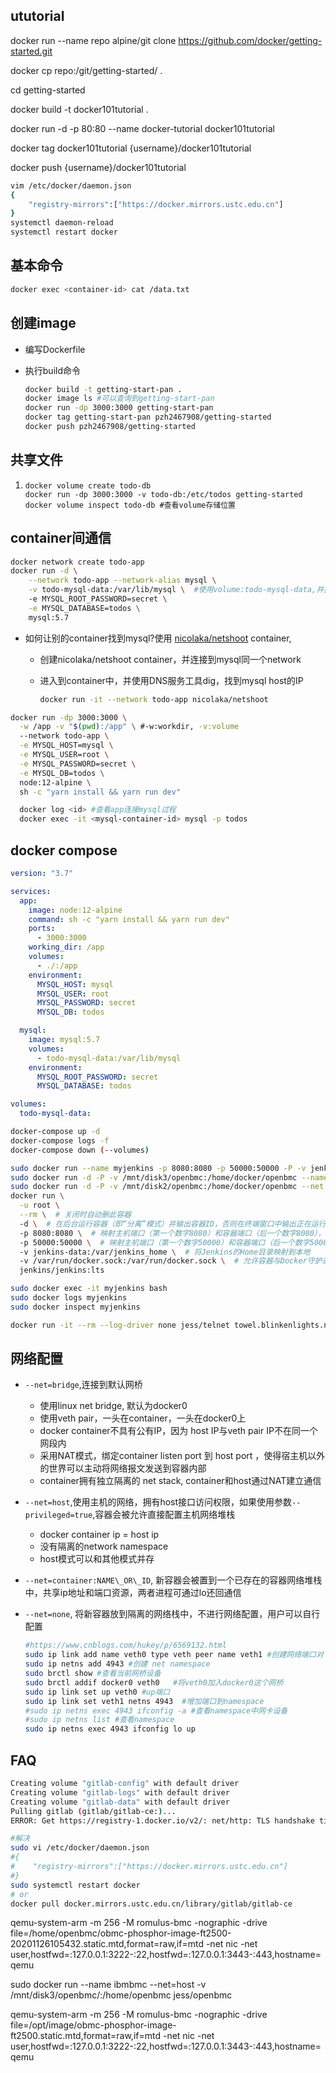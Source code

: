 ## ututorial

docker run --name repo alpine/git clone https://github.com/docker/getting-started.git

docker cp repo:/git/getting-started/ .

cd getting-started

docker build -t docker101tutorial .

docker run -d -p 80:80 --name docker-tutorial docker101tutorial

docker tag docker101tutorial {username}/docker101tutorial

docker push {username}/docker101tutorial

``` bash
vim /etc/docker/daemon.json
{
    "registry-mirrors":["https://docker.mirrors.ustc.edu.cn"]
}
systemctl daemon-reload
systemctl restart docker
```

## 基本命令

```bash
docker exec <container-id> cat /data.txt
```

## 创建image

* 编写Dockerfile

* 执行build命令

  ``` bash
  docker build -t getting-start-pan .
  docker image ls #可以查询到getting-start-pan
  docker run -dp 3000:3000 getting-start-pan
  docker tag getting-start-pan pzh2467908/getting-started
  docker push pzh2467908/getting-started
  ```



## 共享文件

1. ```
   docker volume create todo-db
   docker run -dp 3000:3000 -v todo-db:/etc/todos getting-started
   docker volume inspect todo-db #查看volume存储位置
   ```

## container间通信

```bash
docker network create todo-app
docker run -d \
    --network todo-app --network-alias mysql \
    -v todo-mysql-data:/var/lib/mysql \  #使用volume:todo-mysql-data,并挂载到/var/lib/mysql；类似docker volume create
    -e MYSQL_ROOT_PASSWORD=secret \
    -e MYSQL_DATABASE=todos \
    mysql:5.7
```

* 如何让别的container找到mysql?使用 [nicolaka/netshoot](https://github.com/nicolaka/netshoot) container,

  * 创建nicolaka/netshoot container，并连接到mysql同一个network

  * 进入到container中，并使用DNS服务工具dig，找到mysql host的IP

    ``` bash
    docker run -it --network todo-app nicolaka/netshoot
    ```

``` bash
docker run -dp 3000:3000 \
  -w /app -v "$(pwd):/app" \ #-w:workdir, -v:volume
  --network todo-app \
  -e MYSQL_HOST=mysql \
  -e MYSQL_USER=root \
  -e MYSQL_PASSWORD=secret \
  -e MYSQL_DB=todos \
  node:12-alpine \
  sh -c "yarn install && yarn run dev"

  docker log <id> #查看app连接mysql过程
  docker exec -it <mysql-container-id> mysql -p todos
```



## docker compose

``` yaml
version: "3.7"

services:
  app:
    image: node:12-alpine
    command: sh -c "yarn install && yarn run dev"
    ports:
      - 3000:3000
    working_dir: /app
    volumes:
      - ./:/app
    environment:
      MYSQL_HOST: mysql
      MYSQL_USER: root
      MYSQL_PASSWORD: secret
      MYSQL_DB: todos

  mysql:
    image: mysql:5.7
    volumes:
      - todo-mysql-data:/var/lib/mysql
    environment:
      MYSQL_ROOT_PASSWORD: secret
      MYSQL_DATABASE: todos

volumes:
  todo-mysql-data:
```

``` bash
docker-compose up -d
docker-compose logs -f
docker-compose down (--volumes)
```

```bash
sudo docker run --name myjenkins -p 8080:8080 -p 50000:50000 -P -v jenkins_data:/var/jenkins_home jenkins/jenkins:lts
sudo docker run -d -P -v /mnt/disk3/openbmc:/home/docker/openbmc --name openbmc bradchou/ubuntu:openbmc #docker:docker
sudo docker run -d -P -v /mnt/disk2/openbmc:/home/docker/openbmc --net host --hostname ft625 --name openbmc bradchou/ubuntu:openbmc
docker run \
  -u root \
  --rm \  # 关闭时自动删此容器
  -d \  # 在后台运行容器（即“分离”模式）并输出容器ID，否则在终端窗口中输出正在运行的此容器的Docker日志
  -p 8080:8080 \  # 映射主机端口（第一个数字8080）和容器端口（后一个数字8080），用于HTTP访问
  -p 50000:50000 \  # 映射主机端口（第一个数字50000）和容器端口（后一个数字50000），用于连接Agent
  -v jenkins-data:/var/jenkins_home \  # 将Jenkins的Home目录映射到本地
  -v /var/run/docker.sock:/var/run/docker.sock \  # 允许容器与Docker守护进程通信
  jenkins/jenkins:lts

sudo docker exec -it myjenkins bash
sudo docker logs myjenkins
sudo docker inspect myjenkins
```

``` bash
docker run -it --rm --log-driver none jess/telnet towel.blinkenlights.nl
```

## 网络配置

* `--net=bridge`,连接到默认网桥

  * 使用linux net bridge, 默认为docker0
  * 使用veth pair，一头在container，一头在docker0上
  * docker container不具有公有IP，因为 host IP与veth pair IP不在同一个网段内
  * 采用NAT模式，绑定container listen port 到 host port ，使得宿主机以外的世界可以主动将网络报文发送到容器内部
  * container拥有独立隔离的 net stack, container和host通过NAT建立通信

* `--net=host`,使用主机的网络，拥有host接口访问权限，如果使用参数`--privileged=true`,容器会被允许直接配置主机网络堆栈

  * docker container ip = host ip
  * 没有隔离的network namespace
  * host模式可以和其他模式并存

* `--net=container:NAME\_OR\_ID`, 新容器会被置到一个已存在的容器网络堆栈中，共享ip地址和端口资源，两者进程可通过lo还回通信

* `--net=none`, 将新容器放到隔离的网络栈中，不进行网络配置，用户可以自行配置

  ``` bash
  #https://www.cnblogs.com/hukey/p/6569132.html
  sudo ip link add name veth0 type veth peer name veth1 #创建网络端口对
  sudo ip netns add 4943 #创建 net namespace
  sudo brctl show #查看当前网桥设备
  sudo brctl addif docker0 veth0   #将veth0加入docker0这个网桥
  sudo ip link set up veth0 #up端口
  sudo ip link set veth1 netns 4943  #增加端口到namespace
  #sudo ip netns exec 4943 ifconfig -a #查看namespace中网卡设备
  #sudo ip netns list #查看namespace
  sudo ip netns exec 4943 ifconfig lo up
  ```



## FAQ

``` BASH
Creating volume "gitlab-config" with default driver
Creating volume "gitlab-logs" with default driver
Creating volume "gitlab-data" with default driver
Pulling gitlab (gitlab/gitlab-ce:)...
ERROR: Get https://registry-1.docker.io/v2/: net/http: TLS handshake timeout
```

```bash
#解决
sudo vi /etc/docker/daemon.json
#{
#    "registry-mirrors":["https://docker.mirrors.ustc.edu.cn"]
#}
sudo systemctl restart docker
# or
docker pull docker.mirrors.ustc.edu.cn/library/gitlab/gitlab-ce
```

qemu-system-arm -m 256 -M romulus-bmc -nographic -drive file=/home/openbmc/obmc-phosphor-image-ft2500-20201126105432.static.mtd,format=raw,if=mtd -net nic -net user,hostfwd=:127.0.0.1:3222-:22,hostfwd=:127.0.0.1:3443-:443,hostname=qemu

sudo docker run --name ibmbmc --net=host  -v /mnt/disk3/openbmc/:/home/openbmc jess/openbmc

qemu-system-arm -m 256 -M romulus-bmc -nographic -drive file=/opt/image/obmc-phosphor-image-ft2500.static.mtd,format=raw,if=mtd -net nic -net user,hostfwd=:127.0.0.1:3222-:22,hostfwd=:127.0.0.1:3443-:443,hostname=qemu
